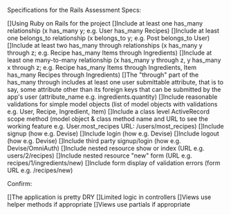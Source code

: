 Specifications for the Rails Assessment
Specs:

 []Using Ruby on Rails for the project
 []Include at least one has_many relationship (x has_many y; e.g. User has_many Recipes)
 []Include at least one belongs_to relationship (x belongs_to y; e.g. Post belongs_to User)
 []Include at least two has_many through relationships (x has_many y through z; e.g. Recipe has_many Items through Ingredients)
 []Include at least one many-to-many relationship (x has_many y through z, y has_many x through z; e.g. Recipe has_many Items through Ingredients, Item has_many Recipes through Ingredients)
 []The "through" part of the has_many through includes at least one user submittable attribute, that is to say, some attribute other than its foreign keys that can be submitted by the app's user (attribute_name e.g. ingredients.quantity)
 []Include reasonable validations for simple model objects (list of model objects with validations e.g. User, Recipe, Ingredient, Item)
 []Include a class level ActiveRecord scope method (model object & class method name and URL to see the working feature e.g. User.most_recipes URL: /users/most_recipes)
 []Include signup (how e.g. Devise)
 []Include login (how e.g. Devise)
 []Include logout (how e.g. Devise)
 []Include third party signup/login (how e.g. Devise/OmniAuth)
 []Include nested resource show or index (URL e.g. users/2/recipes)
 []Include nested resource "new" form (URL e.g. recipes/1/ingredients/new)
 []Include form display of validation errors (form URL e.g. /recipes/new)

Confirm:

 []The application is pretty DRY
 []Limited logic in controllers
 []Views use helper methods if appropriate
 []Views use partials if appropriate